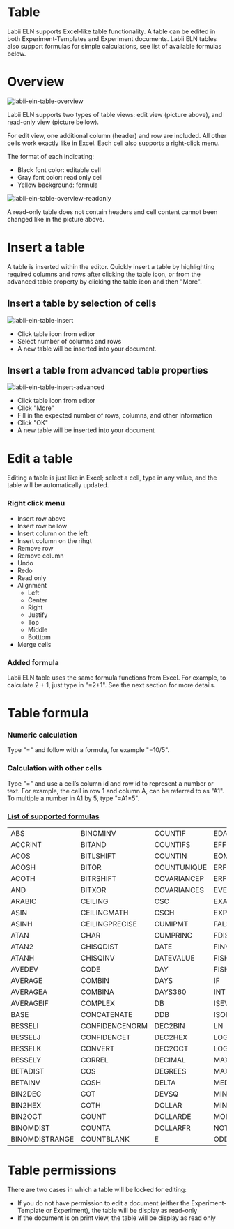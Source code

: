 # Table

Labii ELN supports Excel-like table functionality. A table can be edited in both Experiment-Templates and Experiment documents. Labii ELN tables also support formulas for simple calculations, see list of available formulas below.

# Overview

![labii-eln-table-overview](https://labiiblog.files.wordpress.com/2015/12/labii-eln-table-overview.png)

Labii ELN supports two types of table views: edit view (picture above), and read-only view (picture bellow).

For edit view, one additional column (header) and row are included. All other cells work exactly like in Excel. Each cell also supports a right-click menu. 

The format of each indicating:

* Black font color: editable cell
* Gray font color: read only cell
* Yellow background: formula

![labii-eln-table-overview-readonly](https://labiiblog.files.wordpress.com/2015/12/labii-eln-table-overview-readonly.png)

A read-only table does not contain headers and cell content cannot been changed like in the picture above. 

# Insert a table

A table is inserted within the editor. Quickly insert a table by highlighting required columns and rows after clicking the table icon, or from the advanced table property by clicking the table icon and then "More".

## Insert a table by selection of cells

![labii-eln-table-insert](https://labiiblog.files.wordpress.com/2015/12/labii-eln-table-insert.png)

* Click table icon from editor
* Select number of columns and rows
* A new table will be inserted into your document.

## Insert a table from advanced table properties

![labii-eln-table-insert-advanced](https://labiiblog.files.wordpress.com/2015/12/labii-eln-table-insert-advanced.png)

* Click table icon from editor
* Click "More"
* Fill in the expected number of rows, columns, and other information
* Click "OK"
* A new table will be inserted into your document

# Edit a table

Editing a table is just like in Excel; select a cell, type in any value, and the table will be automatically updated.

### Right click menu
* Insert row above
* Insert row bellow
* Insert column on the left
* Insert column on the rihgt
* Remove row
* Remove column
* Undo
* Redo
* Read only
* Alignment
	* Left
	* Center
	* Right
	* Justify
	* Top
	* Middle
	* Botttom
* Merge cells

### Added formula

Labii ELN table uses the same formula functions from Excel. For example, to calculate 2 + 1, just type in "=2+1". See the next section for more details.

# Table formula

### Numeric calculation

Type "=" and follow with a formula, for example "=10/5".

### Calculation with other cells

Type "=" and use a cell’s column id and row id to represent a number or text. For example, the cell in row 1 and column A, can be referred to as "A1". To multiple a number in A1 by 5, type "=A1*5".

### [List of supported formulas](http://handsontable.github.io/ruleJS/)

| | | | | |
|:------|:------|:------|:------|:------|
| ABS| BINOMINV| COUNTIF| EDATE| OR|
| ACCRINT| BITAND| COUNTIFS| EFFECT| PI|
| ACOS| BITLSHIFT| COUNTIN| EOMONTH| POWER|
| ACOSH| BITOR| COUNTUNIQUE| ERF| ROUND|
| ACOTH| BITRSHIFT| COVARIANCEP| ERFC| ROUNDDOWN|
| AND| BITXOR| COVARIANCES| EVEN| ROUNDUP|
| ARABIC| CEILING| CSC| EXACT| SIN|
| ASIN| CEILINGMATH| CSCH| EXPONDIST| SINH|
| ASINH| CEILINGPRECISE| CUMIPMT| FALSE| SPLIT|
| ATAN| CHAR| CUMPRINC| FDIST| SQRT|
| ATAN2| CHISQDIST| DATE| FINV| SQRTPI|
| ATANH| CHISQINV| DATEVALUE| FISHER| SUM|
| AVEDEV| CODE| DAY| FISHERINV| SUMIF|
| AVERAGE| COMBIN| DAYS| IF| SUMIFS|
| AVERAGEA| COMBINA| DAYS360| INT| SUMPRODUCT|
| AVERAGEIF| COMPLEX| DB| ISEVEN| SUMSQ|
| BASE| CONCATENATE| DDB| ISODD| SUMX2MY2|
| BESSELI| CONFIDENCENORM| DEC2BIN| LN| SUMX2PY2|
| BESSELJ| CONFIDENCET| DEC2HEX| LOG| SUMXMY2|
| BESSELK| CONVERT| DEC2OCT| LOG10| TAN|
| BESSELY| CORREL| DECIMAL| MAX| TANH|
| BETADIST| COS| DEGREES| MAXA| TRUE|
| BETAINV| COSH| DELTA| MEDIAN| TRUNC|
| BIN2DEC| COT| DEVSQ| MIN| XOR|
| BIN2HEX| COTH| DOLLAR| MINA||
| BIN2OCT| COUNT| DOLLARDE| MOD||
| BINOMDIST| COUNTA| DOLLARFR| NOT||
| BINOMDISTRANGE| COUNTBLANK| E| ODD||

# Table permissions

There are two cases in which a table will be locked for editing:

* If you do not have permission to edit a document (either the Experiment-Template or Experiment), the table will be display as read-only
* If the document is on print view, the table will be display as read only
